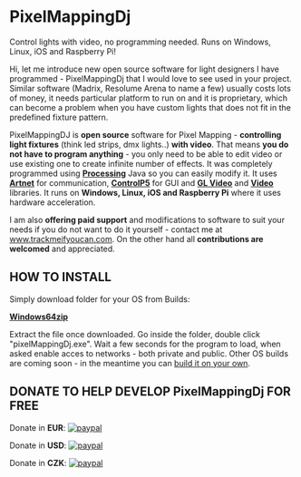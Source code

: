 # PixelMappingDj
Control lights with video, no programming needed. Runs on Windows, Linux, iOS and Raspberry Pi!

Hi,
let me introduce new open source software for light designers I have programmed - PixelMappingDj that I would love to see used in your project. Similar software (Madrix, Resolume Arena to name a few) usually costs lots of money, it needs particular platform to run on and it is proprietary, which can become a problem when you have custom lights that does not fit in the predefined fixture pattern.  

PixelMappingDJ is **open source** software for Pixel Mapping - **controlling light fixtures** (think led strips, dmx lights..) **with video**. That means **you do not have to program anything** - you only need to be able to edit video or use existing one to create infinite number of effects. It was completely programmed using [**Processing**](https://processing.org/ "Processing") Java so you can easily modify it. It uses [**Artnet**](https://github.com/cansik/artnet4j "Artnet") for communication, [**ControlP5**](http://www.sojamo.de/libraries/controlP5/ "ControlP5") for GUI and [**GL Video**](https://github.com/gohai/processing-glvideo "GLVideo") and [**Video**](http://processing.org/reference/libraries/video/index.html "Video") libraries. It runs on **Windows, Linux, iOS and Raspberry Pi** where it uses hardware acceleration.

I am also **offering paid support** and modifications to software to suit your needs if you do not want to do it yourself - contact me at www.trackmeifyoucan.com. On the other hand all **contributions are welcomed** and appreciated. 

## HOW TO INSTALL
Simply download folder for your OS from Builds:

[**Windows64zip**](https://github.com/trackme518/PixelMappingDj/raw/master/BUILDS/Windows64bit/application.windows64_v23.zip "WindowsBuild_v23")

Extract the file once downloaded. Go inside the folder, double click "pixelMappingDj.exe". Wait a few seconds for the program to load, when asked enable acces to networks - both private and public. Other OS builds are coming soon - in the meantime you can [build it on your own](https://github.com/processing/processing/wiki/Export-Info-and-Tips "buildApp").

## DONATE TO HELP DEVELOP PixelMappingDj FOR FREE

Donate in **EUR**: [![paypal](https://www.paypalobjects.com/en_US/i/btn/btn_donateCC_LG.gif)](https://www.paypal.com/cgi-bin/webscr?cmd=_s-xclick&hosted_button_id=AT9XKRYMPZUHL&source=url)

Donate in **USD**: [![paypal](https://www.paypalobjects.com/en_US/i/btn/btn_donateCC_LG.gif)](https://www.paypal.com/cgi-bin/webscr?cmd=_s-xclick&hosted_button_id=FBAYTNL2Z64QE&source=url)

Donate in **CZK**: [![paypal](https://www.paypalobjects.com/en_US/i/btn/btn_donateCC_LG.gif)](https://www.paypal.com/cgi-bin/webscr?cmd=_s-xclick&hosted_button_id=A4G7WAQR86QEQ&source=url)

